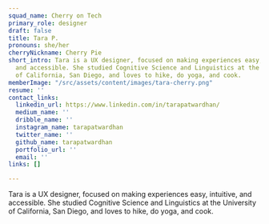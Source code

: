 ```yaml
---
squad_name: Cherry on Tech
primary_role: designer
draft: false
title: Tara P.
pronouns: she/her
cherryNickname: Cherry Pie
short_intro: Tara is a UX designer, focused on making experiences easy, intuitive,
  and accessible. She studied Cognitive Science and Linguistics at the University
  of California, San Diego, and loves to hike, do yoga, and cook.
memberImage: "/src/assets/content/images/tara-cherry.png"
resume: ''
contact_links:
  linkedin_url: https://www.linkedin.com/in/tarapatwardhan/
  medium_name: ''
  dribble_name: ''
  instagram_name: tarapatwardhan
  twitter_name: ''
  github_name: tarapatwardhan
  portfolio_url: ''
  email: ''
links: []

---
```

Tara is a UX designer, focused on making experiences easy, intuitive, and accessible. She studied Cognitive Science and Linguistics at the University of California, San Diego, and loves to hike, do yoga, and cook.